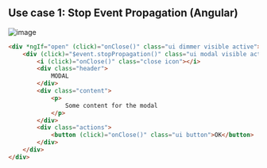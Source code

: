 ## Use case 1: Stop Event Propagation (Angular)
![image](https://user-images.githubusercontent.com/28957748/126262282-49c1b531-9c69-46ce-b9d7-424e09adb089.png)
```html
<div *ngIf="open" (click)="onClose()" class="ui dimmer visible active">
    <div (click)="$event.stopPropagation()" class="ui modal visible active">
        <i (click)="onClose()" class="close icon"></i>
        <div class="header">
            MODAL
        </div>
        <div class="content">
            <p>
                Some content for the modal
            </p>
        </div>
        <div class="actions">
            <button (click)="onClose()" class="ui button">OK</button>
        </div>
    </div>
</div>
```
